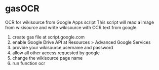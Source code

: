 # gasOCR
OCR for wikisource from Google Apps script
This script will read a image from wikisource and write wikisource with OCR text from google.

1) create gas file at script.google.com
2) enable Google Drive API at Resources > Advanced Google Services
3) provide your wikisource username and password 
4) allow all other access requested by google
5) change the wikisource page name
6) run function ocr
